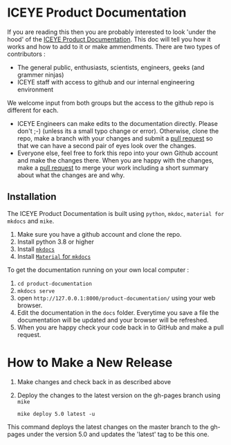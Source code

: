 # ICEYE Product Documentation

If you are reading this then you are probably interested to look 'under the hood' of the [ICEYE Product Documentation](https://iceye-ltd.github.io/product-documentation/). This doc will tell you how it works and how to add to it or make ammendments. There are two types of contributors :

* The general public, enthusiasts, scientists, engineers, geeks (and grammer ninjas)
* ICEYE staff with access to github and our internal engineering environment

We welcome input from both groups but the access to the github repo is different for each. 

* ICEYE Engineers can make edits to the documentation directly. Please don't ;-) (unless its a small typo
change or error). Otherwise, clone the repo, make a branch with your changes and submit a [pull request](https://docs.github.com/en/pull-requests/collaborating-with-pull-requests/proposing-changes-to-your-work-with-pull-requests/about-pull-requests) so that we can have a second pair of eyes look over the changes.
* Everyone else, feel free to fork this repo into your own Github account and make the changes there. When you are happy with the changes, make a [pull request](https://docs.github.com/en/pull-requests/collaborating-with-pull-requests/proposing-changes-to-your-work-with-pull-requests/about-pull-requests) to merge your work including a short summary about what the changes are and why.

## Installation
The ICEYE Product Documentation is built using `python`, `mkdoc`, `material for mkdocs` and `mike`. 

1. Make sure you have a github account and clone the repo.
2. Install python 3.8 or higher
3. Install [`mkdocs`](https://mkdocs.readthedocs.io/en/stable/#installation)
4. Install [`Material` for `mkdocs`](https://squidfunk.github.io/mkdocs-material/getting-started/)


To get the documentation running on your own local computer :

1. `cd product-documentation`
2. `mkdocs serve`
3. open `http://127.0.0.1:8000/product-documentation/` using your web browser.
4. Edit the documentation in the `docs` folder. Everytime you save a file the documentation will be updated and your browser will be refreshed.
5. When you are happy check your code back in to GitHub and make a pull request.

# How to Make a New Release

1. Make changes and check back in as described above
2. Deploy the changes to the latest version on the gh-pages branch using `mike`

    `mike deploy 5.0 latest -u`

This command deploys the latest changes on the master branch to the gh-pages under the version 5.0 and updates the 'latest' tag to be this one. 


